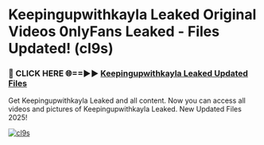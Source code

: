 # Keepingupwithkayla Leaked Original Videos 0nlyFans Leaked - Files Updated! (cl9s)

<h3>🔴 CLICK HERE 🌐==►► <a href="https://tinyurl.com/2jnfzry5" rel="nofollow">Keepingupwithkayla Leaked Updated Files</a></h3>

Get Keepingupwithkayla Leaked and all content. Now you can access all videos and pictures of Keepingupwithkayla Leaked. New Updated Files 2025!

[![cl9s](https://i.imgur.com/GyGTBgg.gif)](https://tinyurl.com/2jnfzry5)
